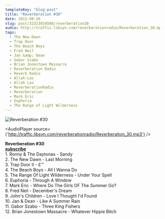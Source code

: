 ```yaml
---
templateKey: "blog-post"
title: "Reverberation #30"
date: 2012-09-26
slug: post/32323934508/reverberation30
audio: http://traffic.libsyn.com/reverberationradio/Reverberation_30.mp3
tags:
  - The New Dawn
  - Trap Door
  - The Beach Boys
  - Fred Neil
  - Jan &amp; Dean
  - Gabor Szabo
  - Brian Jonestown Massacre
  - Reverberation Radio
  - Reverb Radio
  - Allah-Las
  - Allah Las
  - ReverberationRadio
  - Reverberation
  - Mark Eric
  - Euphoria
  - The Range of Light Wilderness
---
```


![Reverberation #30](../images/2a6ff2dc80b807b09baf1b44c4a2a8ed07081fe059e9ae641f289bf6c7340533.jpg)

<AudioPlayer source={'http://traffic.libsyn.com/reverberationradio/Reverberation_30.mp3'} />

<p><strong>Reverberation #30<br /><strong><a href="http://itunes.apple.com/us/podcast/reverberation-radio/id520739212?ign-mpt=uo%3D4">subscribe</a></strong><br /></strong>1. Ronny &amp; The Daytonas - Sandy<br />2. The New Dawn - Last Morning<br />3. Trap Door II - &pound;&trade;<br />4. The Beach Boys - All I Wanna Do <br />5. The Range Of Light Wilderness - Under Your Spell<br />6. Euphoria - Through A Window <br />7. Mark Eric - Where Do The Girls OF The Summer Go?<br />8. Fred Neil - December's Dream<br />9. John's Children - Love I Thought I'd Found <br />10. Jan &amp; Dean - Like A Summer Rain<br />11. Gabor Szabo - Three King Fishers <br />12. Brian Jonestown Massacre - Whatever Hippie Bitch</p>
